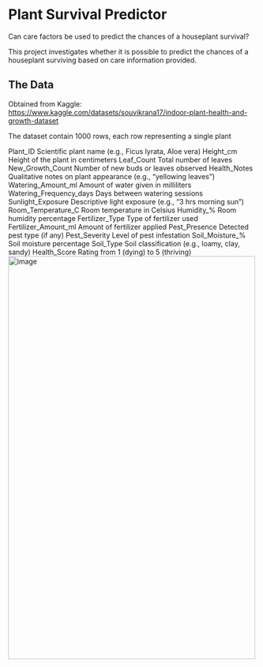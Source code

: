 # Plant Survival Predictor

Can care factors be used to predict the chances of a houseplant survival?

This project investigates whether it is possible to predict the chances of a houseplant surviving based on care information provided. 

## The Data

Obtained from Kaggle: https://www.kaggle.com/datasets/souvikrana17/indoor-plant-health-and-growth-dataset

The dataset contain 1000 rows, each row representing a single plant 

Plant_ID	Scientific plant name (e.g., Ficus lyrata, Aloe vera)
Height_cm	Height of the plant in centimeters
Leaf_Count	Total number of leaves
New_Growth_Count	Number of new buds or leaves observed
Health_Notes	Qualitative notes on plant appearance (e.g., “yellowing leaves”)
Watering_Amount_ml	Amount of water given in milliliters
Watering_Frequency_days	Days between watering sessions
Sunlight_Exposure	Descriptive light exposure (e.g., “3 hrs morning sun”)
Room_Temperature_C	Room temperature in Celsius
Humidity_%	Room humidity percentage
Fertilizer_Type	Type of fertilizer used
Fertilizer_Amount_ml	Amount of fertilizer applied
Pest_Presence	Detected pest type (if any)
Pest_Severity	Level of pest infestation
Soil_Moisture_%	Soil moisture percentage
Soil_Type	Soil classification (e.g., loamy, clay, sandy)
Health_Score	Rating from 1 (dying) to 5 (thriving)
<img width="500" height="817" alt="image" src="https://github.com/user-attachments/assets/f16523d1-3504-483d-a8e7-fef6285a6d3a" />




